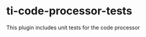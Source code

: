 ti-code-processor-tests
=======================

This plugin includes unit tests for the code processor